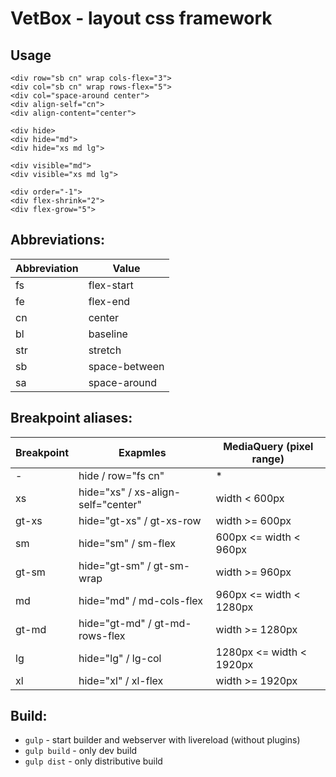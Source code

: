 # VetBox - layout css framework

## Usage

```
<div row="sb cn" wrap cols-flex="3">
<div col="sb cn" wrap rows-flex="5">
<div col="space-around center">
<div align-self="cn">
<div align-content="center">

<div hide>
<div hide="md">
<div hide="xs md lg">

<div visible="md">
<div visible="xs md lg">

<div order="-1">
<div flex-shrink="2">
<div flex-grow="5">
```

## Abbreviations:

Abbreviation | Value
------------ | -------------
fs           | flex-start
fe           | flex-end
cn           | center
bl           | baseline
str          | stretch
sb           | space-between
sa           | space-around

## Breakpoint aliases:

Breakpoint | Exapmles                           | MediaQuery (pixel range)
---------- | ---------------------------------- | ------------------------
-          | hide / row="fs cn"                 | *
xs         | hide="xs" / xs-align-self="center" | width < 600px
gt-xs      | hide="gt-xs" / gt-xs-row           | width >= 600px
sm         | hide="sm" / sm-flex                | 600px <= width < 960px
gt-sm      | hide="gt-sm" / gt-sm-wrap          | width >= 960px
md         | hide="md" / md-cols-flex           | 960px <= width < 1280px
gt-md      | hide="gt-md" / gt-md-rows-flex     | width >= 1280px
lg         | hide="lg" / lg-col                 | 1280px <= width < 1920px
xl         | hide="xl" / xl-flex                | width >= 1920px

## Build:

* `gulp` - start builder and webserver with livereload (without plugins)
* `gulp build` - only dev build
* `gulp dist` - only distributive build

